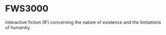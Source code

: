 # FWS3000
Interactive fiction (IF) concerning the nature of existence and the limitations of humanity.
